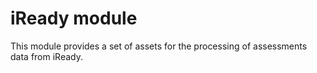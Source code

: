 # iReady module
This module provides a set of assets for the processing of assessments data from iReady.

